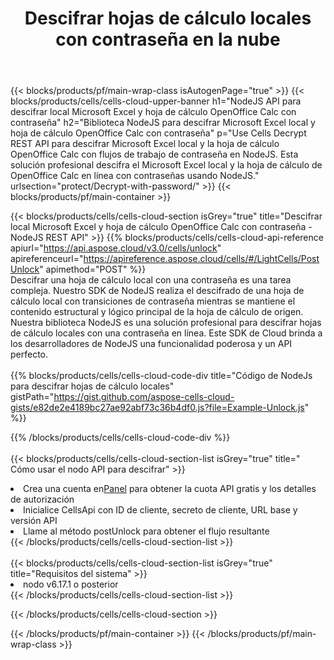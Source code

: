 ﻿---
title: Descifrar hojas de cálculo locales con contraseña en la nube
description:  Desbloqueo de API y SDK en la nube para Microsoft Excel y OpenOffice Calc. Hojas de cálculo descifradas por la nube Cells API. SDK admite tipos de lenguajes de desarrollo. Incluyen Android, C#, Go, Java, NodeJS, Perl, PHP, Python, Ruby y Swift.
url: /es/nodejs/protect/decrypt-with-password/
---
{{< blocks/products/pf/main-wrap-class isAutogenPage="true" >}}
{{< blocks/products/cells/cells-cloud-upper-banner h1="NodeJS API para descifrar local Microsoft Excel y hoja de cálculo OpenOffice Calc con contraseña" h2="Biblioteca NodeJS para descifrar Microsoft Excel local y hoja de cálculo OpenOffice Calc con contraseña" p="Use Cells Decrypt REST API para descifrar Microsoft Excel local y la hoja de cálculo OpenOffice Calc con flujos de trabajo de contraseña en NodeJS. Esta solución profesional descifra el Microsoft Excel local y la hoja de cálculo de OpenOffice Calc en línea con contraseñas usando NodeJS." urlsection="protect/Decrypt-with-password/" >}}
{{< blocks/products/pf/main-container >}}

{{< blocks/products/cells/cells-cloud-section isGrey="true" title="Descifrar local Microsoft Excel y hoja de cálculo OpenOffice Calc con contraseña - NodeJS REST API" >}}
{{% blocks/products/cells/cells-cloud-api-reference apiurl="https://api.aspose.cloud/v3.0/cells/unlock" apireferenceurl="https://apireference.aspose.cloud/cells/#/LightCells/PostUnlock" apimethod="POST" %}}
<br/>
Descifrar una hoja de cálculo local con una contraseña es una tarea compleja. Nuestro SDK de NodeJS realiza el descifrado de una hoja de cálculo local con transiciones de contraseña mientras se mantiene el contenido estructural y lógico principal de la hoja de cálculo de origen. Nuestra biblioteca NodeJS es una solución profesional para descifrar hojas de cálculo locales con una contraseña en línea. Este SDK de Cloud brinda a los desarrolladores de NodeJS una funcionalidad poderosa y un API perfecto.
<br/>
<br/>
{{% blocks/products/cells/cells-cloud-code-div title="Código de NodeJs para descifrar hojas de cálculo locales" gistPath="https://gist.github.com/aspose-cells-cloud-gists/e82de2e4189bc27ae92abf73c36b4df0.js?file=Example-Unlock.js" %}}
  
{{% /blocks/products/cells/cells-cloud-code-div %}}
<br/>
<br/>
{{< blocks/products/cells/cells-cloud-section-list isGrey="true" title=" Cómo usar el nodo API para descifrar" >}}
<li> Crea una cuenta en<a href="https://dashboard.aspose.cloud/">Panel</a> para obtener la cuota API gratis y los detalles de autorización</li>
<li>Inicialice CellsApi con ID de cliente, secreto de cliente, URL base y versión API</li>
<li>Llame al método postUnlock para obtener el flujo resultante</li>
{{< /blocks/products/cells/cells-cloud-section-list >}}
<br/>
<br/>
{{< blocks/products/cells/cells-cloud-section-list isGrey="true" title="Requisitos del sistema" >}}
<li>nodo v6.17.1 o posterior</li>
{{< /blocks/products/cells/cells-cloud-section-list >}}

{{< /blocks/products/cells/cells-cloud-section >}}

{{< /blocks/products/pf/main-container >}}
{{< /blocks/products/pf/main-wrap-class >}}
